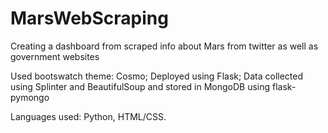 # MarsWebScraping
Creating a dashboard from scraped info about Mars from twitter as well as government websites

Used bootswatch theme: Cosmo; 
Deployed using Flask; 
Data collected using Splinter and BeautifulSoup and stored in MongoDB using flask-pymongo

Languages used: Python, HTML/CSS.
